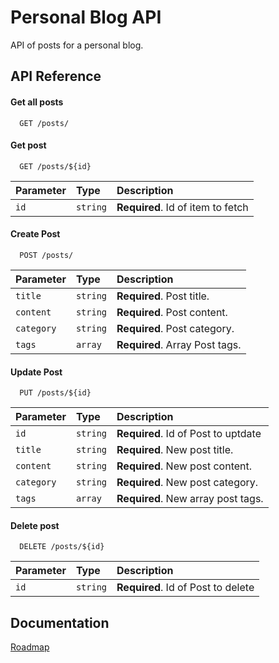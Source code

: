 
# Personal Blog API

API of posts for a personal blog.





## API Reference

#### Get all posts

```http
  GET /posts/
```

#### Get post

```http
  GET /posts/${id}
```

| Parameter | Type     | Description                       |
| :-------- | :------- | :-------------------------------- |
| `id`      | `string` | **Required**. Id of item to fetch |

#### Create Post

```http
  POST /posts/
```

| Parameter | Type     | Description                       |
| :-------- | :------- | :-------------------------------- |
| `title`      | `string` | **Required**. Post title. |
| `content`      | `string` | **Required**. Post content. |
| `category`      | `string` | **Required**. Post category. |
| `tags`      | `array` | **Required**. Array Post tags. |

#### Update Post

```http
  PUT /posts/${id}
```

| Parameter | Type     | Description                       |
| :-------- | :------- | :-------------------------------- |
| `id`      | `string` | **Required**. Id of Post to uptdate |
| `title`      | `string` | **Required**. New post title. |
| `content`      | `string` | **Required**. New post content. |
| `category`      | `string` | **Required**. New post category. |
| `tags`      | `array` | **Required**. New array post tags. |

#### Delete post

```http
  DELETE /posts/${id}
```

| Parameter | Type     | Description                       |
| :-------- | :------- | :-------------------------------- |
| `id`      | `string` | **Required**. Id of Post to delete |



## Documentation

[Roadmap](https://roadmap.sh/projects/blogging-platform-api)

